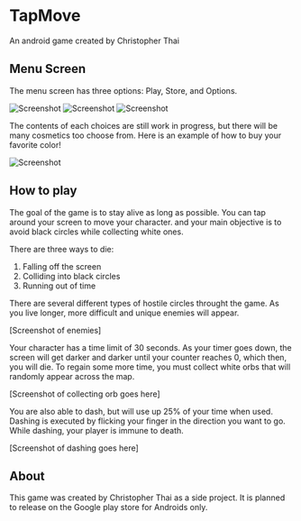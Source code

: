 # TapMove
An android game created by Christopher Thai

## Menu Screen

The menu screen has three options: Play, Store, and Options.

![Screenshot](https://media.giphy.com/media/WdWoIdde2rJRK/giphy.gif) ![Screenshot](https://media.giphy.com/media/LjffPFITVrimc/giphy.gif) ![Screenshot](https://media.giphy.com/media/TUX3B984MKtkA/giphy.gif)

The contents of each choices are still work in progress, but there will be many cosmetics too choose from. Here is an example of how to buy your favorite color!

![Screenshot](https://media.giphy.com/media/l3vR9DYerOpwWhf1K/giphy.gif)

## How to play

The goal of the game is to stay alive as long as possible. You can tap around your screen to move your character. and your main objective is to avoid black circles while collecting white ones. 

There are three ways to die:

1. Falling off the screen
2. Colliding into black circles
3. Running out of time

There are several different types of hostile circles throught the game. As you live longer, more difficult and unique enemies will appear.

[Screenshot of enemies]

Your character has a time limit of 30 seconds. As your timer goes down, the screen will get darker and darker until your counter reaches 0, which then, you will die. To regain some more time, you must collect white orbs that will randomly appear across the map.

[Screenshot of collecting orb goes here]

You are also able to dash, but will use up 25% of your time when used. Dashing is executed by flicking your finger in the direction you want to go. While dashing, your player is immune to death.

[Screenshot of dashing goes here]

## About

This game was created by Christopher Thai as a side project. It is planned to release on the Google play store for Androids only.

